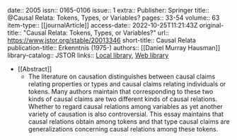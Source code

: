 date:: 2005
issn:: 0165-0106
issue:: 1
extra:: Publisher: Springer
title:: @Causal Relata: Tokens, Types, or Variables?
pages:: 33-54
volume:: 63
item-type:: [[journalArticle]]
access-date:: 2022-10-25T11:21:43Z
original-title:: "Causal Relata: Tokens, Types, or Variables?"
url:: https://www.jstor.org/stable/20013346
short-title:: Causal Relata
publication-title:: Erkenntnis (1975-)
authors:: [[Daniel Murray Hausman]]
library-catalog:: JSTOR
links:: [Local library](zotero://select/library/items/GTWB3VL4), [Web library](https://www.zotero.org/users/6520516/items/GTWB3VL4)

- [[Abstract]]
	- The literature on causation distinguishes between causal claims relating properties or types and causal claims relating individuals or tokens. Many authors maintain that corresponding to these two kinds of causal claims are two different kinds of causal relations. Whether to regard causal relations among variables as yet another variety of causation is also controversial. This essay maintains that causal relations obtain among tokens and that type causal claims are generalizations concerning causal relations among these tokens.